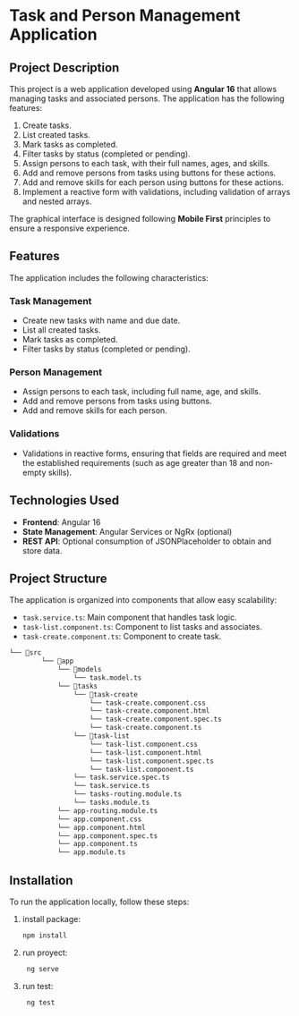 # Task and Person Management Application

## Project Description

This project is a web application developed using **Angular 16** that allows managing tasks and associated persons. The application has the following features:

1. Create tasks.
2. List created tasks.
3. Mark tasks as completed.
4. Filter tasks by status (completed or pending).
5. Assign persons to each task, with their full names, ages, and skills.
6. Add and remove persons from tasks using buttons for these actions.
7. Add and remove skills for each person using buttons for these actions.
8. Implement a reactive form with validations, including validation of arrays and nested arrays.

The graphical interface is designed following **Mobile First** principles to ensure a responsive experience.

## Features

The application includes the following characteristics:

### Task Management

- Create new tasks with name and due date.
- List all created tasks.
- Mark tasks as completed.
- Filter tasks by status (completed or pending).

### Person Management

- Assign persons to each task, including full name, age, and skills.
- Add and remove persons from tasks using buttons.
- Add and remove skills for each person.

### Validations

- Validations in reactive forms, ensuring that fields are required and meet the established requirements (such as age greater than 18 and non-empty skills).

## Technologies Used

- **Frontend**: Angular 16
- **State Management**: Angular Services or NgRx (optional)
- **REST API**: Optional consumption of JSONPlaceholder to obtain and store data.

## Project Structure

The application is organized into components that allow easy scalability:

- `task.service.ts`: Main component that handles task logic.
- `task-list.component.ts`: Component to list tasks and associates.
- `task-create.component.ts`: Component to create task.

```bash 
└── 📁src
        └── 📁app
            └── 📁models
                └── task.model.ts
            └── 📁tasks
                └── 📁task-create
                    └── task-create.component.css
                    └── task-create.component.html
                    └── task-create.component.spec.ts
                    └── task-create.component.ts
                └── 📁task-list
                    └── task-list.component.css
                    └── task-list.component.html
                    └── task-list.component.spec.ts
                    └── task-list.component.ts
                └── task.service.spec.ts
                └── task.service.ts
                └── tasks-routing.module.ts
                └── tasks.module.ts
            └── app-routing.module.ts
            └── app.component.css
            └── app.component.html
            └── app.component.spec.ts
            └── app.component.ts
            └── app.module.ts

```

## Installation

To run the application locally, follow these steps:

1. install package:
   ```bash   
   npm install

2. run proyect:
   ```bash
    ng serve
3. run test:
   ```bash
    ng test
